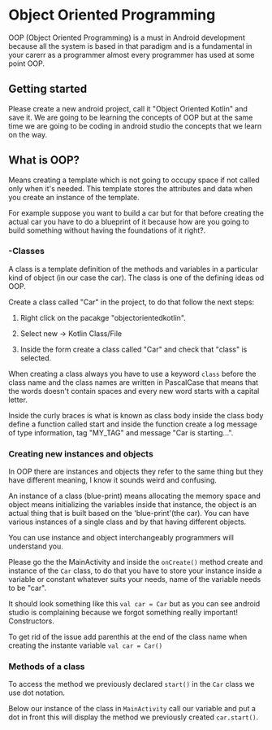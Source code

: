 # Object Oriented Programming

OOP (Object Oriented Programming) is a must in Android development because all the system is based in that paradigm and is a fundamental in your carerr as a programmer almost every programmer has used at some point OOP.

## Getting started

Please create a new android project, call it "Object Oriented Kotlin" and save it. We are going to be learning the concepts of OOP but at the same time we are going to be coding in android studio the concepts that we learn on the way.

## What is OOP?

Means creating a template which is not going to occupy space if not called only when it's needed. This template stores the attributes and data when you create an instance of the template.

For example suppose you want to build a car but for that before creating the actual car you have to do a blueprint of it because how are you going to build something without having the foundations of it right?.

### -Classes

A class is a template definition of the methods and variables in a particular kind of object (in our case the car). The class is one of the defining ideas od OOP.

Create a class called "Car" in the project, to do that follow the next steps:

1. Right click on the pacakge "objectorientedkotlin".

2. Select new -> Kotlin Class/File

3. Inside the form create a class called "Car" and check that "class" is selected.

When creating a class always you have to use a keyword `class` before the class name and the class names are written in PascalCase that means that the words doesn't contain spaces and every new word starts with a capital letter.

Inside the curly braces is what is known as class body inside the class body define a function called start and inside the function create a log message of type information, tag "MY_TAG" and message "Car is starting...".

### Creating new instances and objects

In OOP there are instances and objects they refer to the same thing but they have different meaning, I know it sounds weird and confusing. 

An instance of a class (blue-print) means allocating the memory space and object means initializing the variables inside that instance, the object is an actual thing that is built based on the 'blue-print'(the car). You can have various instances of a single class and by that having different objects.

You can use instance and object interchangeably programmers will understand you.

Please go the the MainActivity and inside the `onCreate()` method create and instance of the `Car` class, to do that you have to store your instance inside a variable or constant whatever suits your needs, name of the variable needs to be "car".

It should look something like this `val car = Car` but as you can see android studio is complaining because we forgot something really important! Constructors.

To get rid of the issue add parenthis at the end of the class name when creating the instante variable `val car = Car()`

### Methods of a class

To access the method we previously declared `start()` in the `Car` class we use dot notation.

Below our instance of the class in `MainActivity` call our variable and put a dot in front this will display the method we previously created `car.start()`.